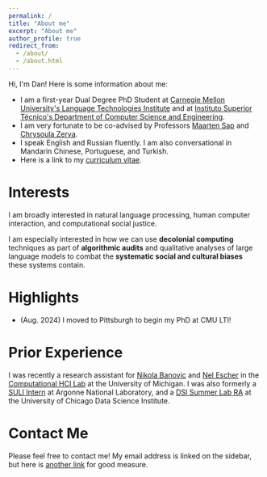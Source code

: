 ```yaml
---
permalink: /
title: "About me"
excerpt: "About me"
author_profile: true
redirect_from: 
  - /about/
  - /about.html
---
```


Hi, I'm Dan! Here is some information about me:
- I am a first-year Dual Degree PhD Student at [Carnegie Mellon University's Language Technologies Institute](https://www.lti.cs.cmu.edu/) and at [Instituto Superior Técnico's Department of Computer Science and Engineering](https://dei.tecnico.ulisboa.pt/).
- I am very fortunate to be co-advised by Professors [Maarten Sap](https://maartensap.com/) and [Chrysoula Zerva](https://scholar.google.com/citations?user=S5NGkFsAAAAJ&hl=en&oi=ao).
- I speak English and Russian fluently. I am also conversational in Mandarin Chinese, Portuguese, and Turkish.
- Here is a link to my [curriculum vitae](https://chechelnitskd.github.io/Chechelnitsky_CV_2024.pdf).

# Interests

I am broadly interested in natural language processing, human computer interaction, and computational social justice. 

I am especially interested in how we can use **decolonial computing** techniques as part of **algorithmic audits** and qualitative analyses of large language models to combat the **systematic social and cultural biases** these systems contain.

# Highlights

- (Aug. 2024) I moved to Pittsburgh to begin my PhD at CMU LTI!

# Prior Experience

I was recently a research assistant for [Nikola Banovic](https://www.nikolabanovic.net/) and [Nel Escher](https://kescher.github.io/cool-zone/) in the [Computational HCI Lab](https://x.com/i/flow/login?redirect_after_login=%2FCompHCILab) at the University of Michigan. I was also formerly a [SULI Intern](https://science.osti.gov/wdts/suli) at Argonne National Laboratory, and a [DSI Summer Lab RA](https://datascience.uchicago.edu/education/summerlab/) at the University of Chicago Data Science Institute.

# Contact Me

Please feel free to contact me! My email address is linked on the sidebar, but here is [another link](mailto:dchechel@cmu.edu) for good measure.
